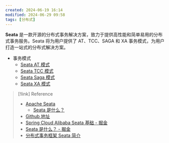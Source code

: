 ```yaml
---
created: 2024-06-19 16:14
modified: 2024-06-29 09:58
tags: [分布式]
---
```


**Seata** 是一款开源的分布式事务解决方案，致力于提供高性能和简单易用的分布式事务服务。Seata 将为用户提供了 AT、TCC、SAGA 和 XA 事务模式，为用户打造一站式的分布式解决方案。

- 事务模式
	- [Seata AT 模式](https://seata.apache.org/zh-cn/docs/user/mode/at)
	- [Seata TCC 模式](https://seata.apache.org/zh-cn/docs/user/mode/tcc)
	- [Seata Saga 模式](https://seata.apache.org/zh-cn/docs/user/mode/saga)
	- [Seata XA 模式](https://seata.apache.org/zh-cn/docs/user/mode/xa)

> [!link] Reference
>  - [Apache Seata](https://seata.apache.org/zh-cn/)
> 	 - [Seata 是什么？](https://seata.apache.org/zh-cn/docs/overview/what-is-seata)
>  - [Github 地址](https://github.com/apache/incubator-seata)
>  - [Spring Cloud Alibaba Seata 基础 - 掘金](https://juejin.cn/post/7296804512114049034)
>  - [Seata 是什么？ - 掘金](https://juejin.cn/post/7356889912128110592)
>  - [分布式事务框架 Seata 简介](https://mp.weixin.qq.com/s/yGhgIl_oifPm42SIatT-PA)
